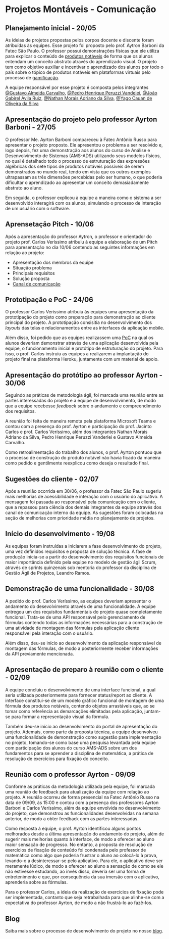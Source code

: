 # Projetos Montáveis - Comunicação

## Planejamento inicial - 20/05

As ideias de projetos propostas pelos corpos docente e discente foram atribuídas às equipes. Esse projeto foi proposto pelo prof. Aytron Barboni da Fatec São Paulo. O professor possui demonstrações físicas que ele utiliza para explicar o conteúdo de [produtos notáveis](https://www.google.com/url?sa=t&rct=j&q=&esrc=s&source=web&cd=&cad=rja&uact=8&ved=2ahUKEwiPj5Dou7L5AhVXIrkGHeV5BiQQFnoECBwQAw&url=https%3A%2F%2Fbrasilescola.uol.com.br%2Fo-que-e%2Fmatematica%2Fo-que-sao-produtos-notaveis.htm&usg=AOvVaw08n0NbtDGFz-e05LjJQlnm) de forma que os alunos entendam um conceito abstrato através do aprendizado visual. O projeto tem como objetivo auxiliar e incentivar o aprendizado dos alunos por todo o país sobre o tópico de produtos notáveis em plataformas virtuais pelo processo de [gamificação](https://pt.wikipedia.org/wiki/Ludifica%C3%A7%C3%A3o). 

 A equipe responsável por esse projeto é composta pelos integrantes [@Gustavo Almeida Carvalho](https://www.linkedin.com/in/gustavo-almeida-carvalho-39b22b219/), [@Pedro Henrique Peruzzi Vandelei](https://www.linkedin.com/in/pedro-henrique-peruzzi-vanderlei-bb66321a2/), [@João Gabirel Ávila Ruiz](#planejamento-inicial---2005), [@Nathan Morais Adriano da Silva](https://www.linkedin.com/in/nathan-morais-487369232/), [@Yago Cauan de Oliveira da Silva](https://www.linkedin.com/in/yago-cauan-71717421b/)

## Apresentação do projeto pelo professor Ayrton Barboni - 27/05

O professor Me. Ayrton Barboni compareceu à Fatec Antônio Russo para apresentar o projeto proposto. Ele apresentou o problema a ser resolvido e, logo depois, fez uma demonstração aos alunos do curso de Análise e Desenvolvimento de Sistemas (AMS-ADS) utilizando seus modelos físicos, no qual é detalhado todo o processo de estruturação das expressões algébricas dos sete tipos de produtos notáveis possíveis de serem demonstrados no mundo real, tendo em vista que os outros exemplos ultrapassam as três dimensões percebidas pelo ser humano, o que poderia dificultar o aprendizado ao apresentar um conceito demasiadamente abstrato ao aluno.

Em seguida, o professor explicou à equipe a maneira como o sistema a ser desenvolvido interagirá com os alunos, simulando o processo de interação de um usuário com o software.

## Aprensetação Pitch - 10/06

Após a apresentação do professor Aytron, o professor e orientador do projeto prof. Carlos Veríssimo atribuiu à equipe a elaboração de um Pitch para apresentação no dia 10/06 contendo as seguintes informações em relação ao projeto:

- Apresentação dos membros da equipe
- Situação problema
- Principais requisitos
- Solução proposta
- [Canal de comunicação](https://produtosmontaveis.blogspot.com)

## Prototipação e PoC - 24/06

O professor Carlos Veríssimo atribuiu às equipes uma apresentação da prototipação do projeto como preparação para demonstração ao cliente principal do projeto. A prototipação consisitia no desenvolvimento dos *layouts* das telas e relacionamentos entre as interfaces da aplicação mobile.

Além disso, foi pedido que as equipes realizassem uma [PoC](https://pt.wikipedia.org/wiki/Prova_de_conceito) na qual os alunos deveriam demonstrar através de uma aplicação desenvolvida pela equipe, o funcionamento inicial e protótipo de estruturação do projeto. Para isso, o prof. Carlos instruiu as equipes a realizarem a implantação do projeto final na plataforma Heroku, juntamente com um material de apoio.

## Apresentação do protótipo ao professor Ayrton - 30/06

Seguindo as práticas de metodologia ágil, foi marcada uma reunião entre as partes interessadas do projeto e a equipe de desenvolvimento, de modo que a equipe recebesse *feedback* sobre o andamento e compreendimento dos requisitos.

A reunião foi feita de maneira remota pela plataforma Microsoft Teams e contou com a presença do prof. Ayrton e participação do prof. Jacinto Carlos e prof. Carlos Veríssimo, além dos integrantes Nathan Morais Adriano da Silva, Pedro Henrique Peruzzi Vanderlei e Gustavo Almeida Carvalho.

Como retroalimentação do trabalho dos alunos, o prof. Ayrton pontuou que o processo de construção do produto notável não havia ficado da maneira como pedido e gentilmente reexplicou como deseja o resultado final.

## Sugestões do cliente - 02/07

Após a reunião ocorrida em 30/06, o professor da Fatec São Paulo sugeriu mais melhorias de acessibilidade e interação com o usuário do aplicativo. A mensagem foi passada ao responsável pela comunicação com o cliente, que a repassou para ciência dos demais integrantes da equipe através dos canal de comunicação interno da equipe. As sugestões foram colocadas na seção de melhorias com prioridade média no planejamento de projetos.

## Início do desenvolvimento - 19/08

As equipes foram instruídas a iniciarem a fase desenvolvimento do projeto, uma vez definidos requisitos e proposta de solução técnica. A fase de produção inicia-se a
partir do desenvolvimento dos requisitos funcionais de maior importância definido pela equipe no modelo de gestão ágil Scrum, através de sprints quinzenais sob mentoria do professor da disciplina de Gestão Ágil de Projetos, Leandro Ramos.

## Demonstração de uma funcionalidade - 30/08

A pedido do prof. Carlos Veríssimo, as equipes deveriam apresentar o andamento do desevolvimento através de uma funcionalidade. A equipe entregou um dos requisitos fundamentais do projeto quase completamente funcional. Trata-se de uma API responsável pelo gerenciamento de fórmulas contendo todas as informações necessárias para a construção de uma atividade de montagem das fórmulas pela aplicação cliente responsável pela interação com o usuário.

Além disso, deu-se início ao desenvolvimento da aplicação responsável de montagem das fórmulas, de modo a posteriormente receber informações da API previamente mencionada.

## Apresentação de preparo à reunião com o cliente - 02/09

A equipe concluiu o desenvolvimento de uma interface funcional, a qual seria utilizada posteriormente para fornecer status/report ao cliente. A interface constitui-se de um modelo gráfico funcional de montagem de uma fórmula dos produtos notáveis, contendo objetos arrastáveis que, ao se tomar como referência as demarcações elimitadas pela aplicação, juntam-se para formar a representação visual da fórmula.

Também deu-se início ao desenvolvimento do portal de apresentação do projeto. Ademais, como parte da proposta técnica, a equipe desenvolveu uma funcionalidade de demonstração como sugestão para implementação no projeto, tomando-se como base uma pesquisa levantada pela equipe com participação dos alunos do curso AMS-ADS sobre um dos fundamentos para se aprender a disciplina de matemática, a prática de resolução de exercícios para fixação do conceito.

## Reunião com o professor Ayrton - 09/09

Conforme as práticas da metodologia utilizada pela equipe, foi marcada uma reunião de feedback para atualização da equipe com relação ao projeto. A reunião ocorreu de forma presencial na Fatec Antônio Russo na data de 09/09, às 15:00 e contou com a presença dos professores Ayrton Barboni e Carlos Veríssimo, além da equipe envolvida no desenvolvimento do projeto, que demonstrou as funcionalidades desenvolvidas na semana anterior, de modo a obter feedback com as partes interessadas.

Como resposta à equipe, o prof. Ayrton identificou alguns pontos melhorados desde a última apresentação do andamento do projeto, além de sugerir mais melhorias quanto à interface, de modo a oferecer ao aluno maior sensação de progresso. No entanto, a proposta de resolução de exercícios de fixação de conteúdo foi condenada pelo professor de matemática como algo que poderia frustrar o aluno ao colocá-lo à prova, levando-o a desinteressar-se pelo aplicativo. Para ele, o aplicativo deve ser meramente lúdico, de modo a oferecer ao aluno a sensação de como se ele não estivesse estudando, ao invés disso, deveria ser uma forma de entretenimento e que, por consequência da sua imersão com o aplicativo, aprenderia sobre as fórmulas.

Para o professor Carlos, a ideia da realização de exercícios de fixação pode ser implementada, contanto que seja retrabalhada para que alinhe-se com a expectativa do professor Ayrton, de modo a não frustrá-lo ao fazê-los. 

## Blog

Saiba mais sobre o processo de desenvolvimento do projeto no nosso [blog](https://produtosmontaveis.blogspot.com/).